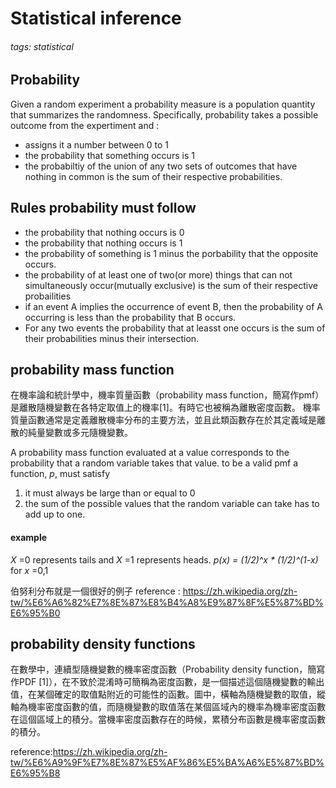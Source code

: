 # Statistical inference
###### tags: statistical


## Probability
Given a random experiment a probability measure is a population quantity that summarizes the randomness.
Specifically, probability takes a possible outcome from the expertiment and :
* assigns it a number between 0 to 1
* the probability that something occurs is 1
* the probabiltiy of the union of any two sets of outcomes that have nothing in common is the sum of their respective probabilities.

## Rules probability must follow
* the probability that nothing occurs is 0
* the probability that nothing occurs is 1
* the probability of something is 1 minus the porbability that the opposite occurs.
* the probability of at least one of two(or more) things that can not simultaneously occur(mutually exclusive) is the sum of their respective probailities
* if an event A implies the occurrence of event B, then the probability of A occurring is less than the probability that B occurs.
* For any two events the probability that at leasst one occurs is the sum of their probabilities minus their intersection.


## probability mass function
在機率論和統計學中，機率質量函數（probability mass function，簡寫作pmf）是離散隨機變數在各特定取值上的機率[1]。有時它也被稱為離散密度函數。 機率質量函數通常是定義離散機率分布的主要方法，並且此類函數存在於其定義域是離散的純量變數或多元隨機變數。

A probability mass function evaluated at a value corresponds to the probability that a random variable takes that value.
to be a valid pmf a function, *p*, must satisfy
1. it must always be large than or equal to 0
2. the sum of the possible values that the random variable can take has to add up to one.
#### example
*X* =0 represents tails and *X* =1 represents heads.
*p(x) = (1/2)^x * (1/2)^(1-x)* for *x* =0,1

伯努利分布就是一個很好的例子
reference : https://zh.wikipedia.org/zh-tw/%E6%A6%82%E7%8E%87%E8%B4%A8%E9%87%8F%E5%87%BD%E6%95%B0

## probability density functions
在數學中，連續型隨機變數的機率密度函數（Probability density function，簡寫作PDF [1]），在不致於混淆時可簡稱為密度函數，是一個描述這個隨機變數的輸出值，在某個確定的取值點附近的可能性的函數。圖中，橫軸為隨機變數的取值，縱軸為機率密度函數的值，而隨機變數的取值落在某個區域內的機率為機率密度函數在這個區域上的積分。當機率密度函數存在的時候，累積分布函數是機率密度函數的積分。


reference:https://zh.wikipedia.org/zh-tw/%E6%A9%9F%E7%8E%87%E5%AF%86%E5%BA%A6%E5%87%BD%E6%95%B8